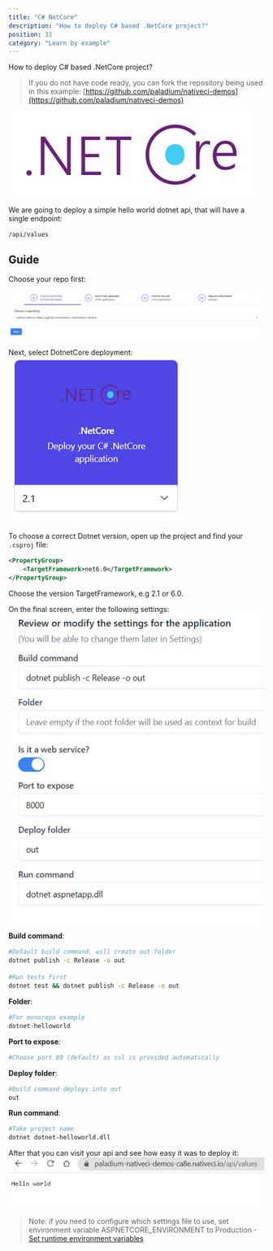 ```yaml
---
title: "C# NetCore"
description: "How to deploy C# based .NetCore project?"
position: 32
category: "Learn by example"
---
```


<description>
How to deploy C# based .NetCore project?
</description>

> If you do not have code ready, you can fork the repository being used in this example: [https://github.com/paladium/nativeci-demos](https://github.com/paladium/nativeci-demos)

![NetCore](/images/languages/dotnet_core.png)

We are going to deploy a simple hello world dotnet api, that will have a single endpoint:
```
/api/values
```

## Guide
Choose your repo first:

![Choose repo](/images/intro/choose-repo.png)

Next, select DotnetCore deployment:
![Dotnet select](/images/examples/dotnet-core-choose.png)

To choose a correct Dotnet version, open up the project and find your ```.csproj``` file:
```xml
<PropertyGroup>
    <TargetFramework>net6.0</TargetFramework>
</PropertyGroup>
```

Choose the version TargetFramework, e.g 2.1 or 6.0.

On the final screen, enter the following settings:
![DotnetCore settings](/images/examples/dotnet-core-settings.png)

**Build command**:
```bash
#Default build command, will create out folder
dotnet publish -c Release -o out

#Run tests first
dotnet test && dotnet publish -c Release -o out
```

**Folder**:
```bash
#For monorepo example
dotnet-helloworld
```

**Port to expose**:
```bash
#Choose port 80 (default) as ssl is provided automatically
```

**Deploy folder**:
```bash
#Build command deploys into out
out
```

**Run command**:
```bash
#Take project name
dotnet dotnet-helloworld.dll
```

After that you can visit your api and see how easy it was to deploy it:
![Deployed](/images/examples/dotnet-core-deployed.png)


> Note: if you need to configure which settings file to use, set environment variable ASPNETCORE_ENVIRONMENT to Production - [Set runtime environment variables](/apps/envs)